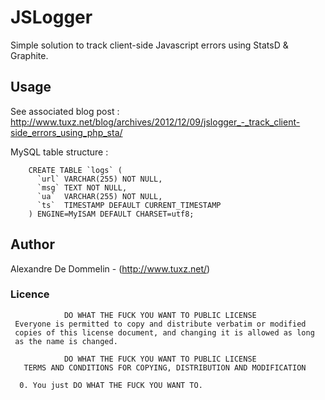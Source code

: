 # JSLogger 
Simple solution to track client-side Javascript errors using StatsD & Graphite.


## Usage
See associated blog post : http://www.tuxz.net/blog/archives/2012/12/09/jslogger_-_track_client-side_errors_using_php_sta/

MySQL table structure :
```
	CREATE TABLE `logs` (
	  `url` VARCHAR(255) NOT NULL,
	  `msg` TEXT NOT NULL,
	  `ua`  VARCHAR(255) NOT NULL,
	  `ts`  TIMESTAMP DEFAULT CURRENT_TIMESTAMP
	) ENGINE=MyISAM DEFAULT CHARSET=utf8;
```


## Author
Alexandre De Dommelin - (http://www.tuxz.net/)

### Licence
```
            DO WHAT THE FUCK YOU WANT TO PUBLIC LICENSE
 Everyone is permitted to copy and distribute verbatim or modified
 copies of this license document, and changing it is allowed as long
 as the name is changed.

            DO WHAT THE FUCK YOU WANT TO PUBLIC LICENSE
   TERMS AND CONDITIONS FOR COPYING, DISTRIBUTION AND MODIFICATION

  0. You just DO WHAT THE FUCK YOU WANT TO.

```

